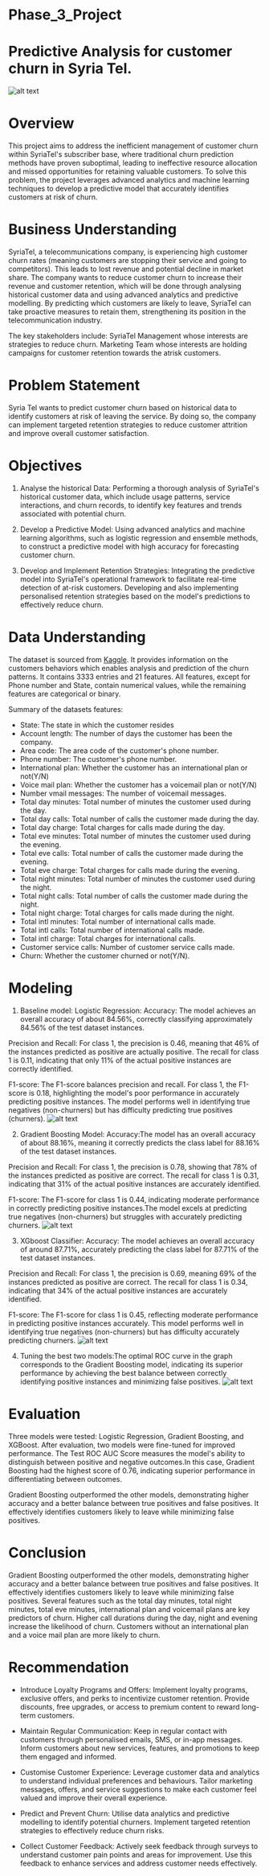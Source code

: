 # Phase_3_Project
# Predictive Analysis for customer churn in Syria Tel.

 ![alt text](image.jfif)

# Overview
This project aims to address the inefficient management of customer churn within SyriaTel's subscriber base, where traditional churn prediction methods have proven suboptimal, leading to ineffective resource allocation and missed opportunities for retaining valuable customers. To solve this problem, the project leverages advanced analytics and machine learning techniques to develop a predictive model that accurately identifies customers at risk of churn.

# Business Understanding
SyriaTel, a telecommunications company, is experiencing high customer churn rates (meaning customers are stopping their service and going to competitors). This leads to lost revenue and potential decline in market share. The company wants to reduce customer churn to increase their revenue and customer retention, which will be done through analysing historical customer data and using advanced analytics and predictive modelling. By predicting which customers are likely to leave, SyriaTel can take proactive measures to retain them, strengthening its position in the telecommunication industry.

The key stakeholders include:
SyriaTel Management whose interests are strategies to reduce churn.
Marketing Team whose interests are holding campaigns for customer retention towards the atrisk customers.

# Problem Statement
Syria Tel wants to predict customer churn based on historical data to identify customers at risk of leaving the service. By doing so, the company can implement targeted retention strategies to reduce customer attrition and improve overall customer satisfaction.

# Objectives
1. Analyse the historical Data: Performing a thorough analysis of SyriaTel's historical customer data, which include usage patterns, service interactions, and churn records, to identify key features and trends associated with potential churn.

2. Develop a Predictive Model: Using advanced analytics and machine learning algorithms, such as logistic regression and ensemble methods, to construct a predictive model with high accuracy for forecasting customer churn. 

3. Develop and Implement Retention Strategies: Integrating the predictive model into SyriaTel's operational framework to facilitate real-time detection of at-risk customers. Developing and also implementing personalised retention strategies based on the model's predictions to effectively reduce churn.

# Data Understanding
The dataset is sourced from [Kaggle](https://www.kaggle.com/datasets/becksddf/churn-in-telecoms-dataset). It provides information on the customers behaviors which enables analysis and prediction of the churn patterns. It contains 3333 entries and 21 features. All features, except for Phone number and State, contain numerical values, while the remaining features are categorical or binary.

Summary of the datasets features:

- State: The state in which the customer resides
- Account length: The number of days the customer has been the company.
- Area code: The area code of the customer's phone number.
- Phone number: The customer's phone number.
- International plan: Whether the customer has an international plan or not(Y/N)
- Voice mail plan: Whether the customer has a voicemail plan or not(Y/N)
- Number vmail messages: The number of voicemail messages.
- Total day minutes: Total number of minutes the customer used during the day.
- Total day calls: Total number of calls the customer made during the day. 
- Total day charge: Total charges for calls made during the day.
- Total eve minutes: Total number of minutes the customer used during the evening.
- Total eve calls: Total number of calls the customer made during the evening.
- Total eve charge: Total charges for calls made during the evening.
- Total night minutes: Total number of minutes the customer used during the night.
- Total night calls: Total number of calls the customer made during the night.
- Total night charge: Total charges for calls made during the night.
- Total intl minutes: Total number of international calls made.
- Total intl calls: Total number of international calls made.
- Total intl charge: Total charges for international calls.
- Customer service calls: Number of customer service calls made.
- Churn: Whether the customer churned or not(Y/N).

# Modeling
1. Baseline model: Logistic Regression: Accuracy: The model achieves an overall accuracy of about 84.56%, correctly classifying approximately 84.56% of the test dataset instances.

Precision and Recall: For class 1, the precision is 0.46, meaning that 46% of the instances predicted as positive are actually positive. The recall for class 1 is 0.11, indicating that only 11% of the actual positive instances are correctly identified.

F1-score: The F1-score balances precision and recall. For class 1, the F1-score is 0.18, highlighting the model's poor performance in accurately predicting positive instances. The model performs well in identifying true negatives (non-churners) but has difficulty predicting true positives (churners).  ![alt text](image%201.png)

2. Gradient Boosting Model: Accuracy:The model has an overall accuracy of about 88.16%, meaning it correctly predicts the class label for 88.16% of the test dataset instances.

Precision and Recall: For class 1, the precision is 0.78, showing that 78% of the instances predicted as positive are correct. The recall for class 1 is 0.31, indicating that 31% of the actual positive instances are accurately identified.

F1-score: The F1-score for class 1 is 0.44, indicating moderate performance in correctly predicting positive instances.The model excels at predicting true negatives (non-churners) but struggles with accurately predicting churners.   ![alt text](image%202.png)

3. XGboost Classifier: Accuracy: The  model achieves an overall accuracy of around 87.71%, accurately predicting the class label for 87.71% of the test dataset instances.

Precision and Recall: For class 1, the precision is 0.69, meaning 69% of the instances predicted as positive are correct. The recall for class 1 is 0.34, indicating that 34% of the actual positive instances are accurately identified.

F1-score: The F1-score for class 1 is 0.45, reflecting moderate performance in predicting positive instances accurately. This model performs well in identifying true negatives (non-churners) but has difficulty accurately predicting churners.   ![alt text](image%203.png)

4. Tuning the best two models:The optimal ROC curve in the graph corresponds to the Gradient Boosting model, indicating its superior performance by achieving the best balance between correctly identifying positive instances and minimizing false positives. ![alt text](image%204.png)

# Evaluation
Three models were tested: Logistic Regression, Gradient Boosting, and XGBoost. After evaluation, two models were fine-tuned for improved performance. The Test ROC AUC Score measures the model's ability to distinguish between positive and negative outcomes.In this case, Gradient Boosting had the highest score of 0.76, indicating superior performance in differentiating between outcomes. 

Gradient Boosting outperformed the other models, demonstrating higher accuracy and a better balance between true positives and false positives. It effectively identifies customers likely to leave while minimizing false positives.

# Conclusion
Gradient Boosting outperformed the other models, demonstrating higher accuracy and a better balance between true positives and false positives. It effectively identifies customers likely to leave while minimizing false positives.
Several features such as the total day minutes, total night minutes, total eve minutes, international plan and voicemail plans are key predictors of churn. Higher call durations during the day, night and evening increase the likelihood of churn. Customers without an international plan and a voice mail plan are more likely to churn.

# Recommendation
- Introduce Loyalty Programs and Offers: Implement loyalty programs, exclusive offers, and perks to incentivize customer retention. Provide discounts, free upgrades, or access to premium content to reward long-term customers.

- Maintain Regular Communication: Keep in regular contact with customers through personalised emails, SMS, or in-app messages. Inform customers about new services, features, and promotions to keep them engaged and informed.

- Customise Customer Experience: Leverage customer data and analytics to understand individual preferences and behaviours. Tailor marketing messages, offers, and service suggestions to make each customer feel valued and improve their overall experience.

- Predict and Prevent Churn: Utilise data analytics and predictive modelling to identify potential churners. Implement targeted retention strategies to effectively reduce churn risks.

- Collect Customer Feedback: Actively seek feedback through surveys to understand customer pain points and areas for improvement. Use this feedback to enhance services and address customer needs effectively.
